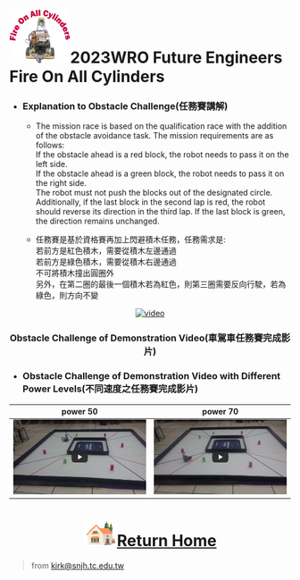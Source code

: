 ![LOGO](../../other/img/logo.png)2023WRO Future Engineers Fire On All Cylinders  
=====

 - ### Explanation to Obstacle Challenge(任務賽講解) 

    - The mission race is based on the qualification race with the addition of the obstacle avoidance task. The mission requirements are as follows:  
        If the obstacle ahead is a red block, the robot needs to pass it on the left side.  
        If the obstacle ahead is a green block, the robot needs to pass it on the right side.  
        The robot must not push the blocks out of the designated circle.  
        Additionally, if the last block in the second lap is red, the robot should reverse its direction in the third lap. If the last block is green, the direction remains unchanged.

    - 任務賽是基於資格賽再加上閃避積木任務，任務需求是:  
        若前方是紅色積木，需要從積木左邊通過  
        若前方是綠色積木，需要從積木右邊通過  
        不可將積木撞出圓圈外  
        另外，在第二圈的最後一個積木若為紅色，則第三圈需要反向行駛，若為綠色，則方向不變

<div align="center">
  
[![video](https://res.cloudinary.com/marcomontalbano/image/upload/v1691907166/video_to_markdown/images/youtube--VrU3wQa6h5M-c05b58ac6eb4c4700831b2b3070cd403.jpg)](https://youtu.be/VrU3wQa6h5M "video")
</div>


### <div align="center">Obstacle Challenge of Demonstration Video(車駕車任務賽完成影片)</div>
 - ### Obstacle Challenge of Demonstration Video with Different Power Levels(不同速度之任務賽完成影片)
|power 50   |power 70  |
|:---:|:---:|
|[![Obstacle Challenge 50  Fire-On-All-Cylinders](./img/Obstacle_Challenge_50.jpg)](https://youtu.be/Jo7555gfXG8 "Obstacle Challenge 50  Fire-On-All-Cylinders")|[![Obstacle Challenge 70  Fire-On-All-Cylinders](./img/Obstacle_Challenge_70.jpg)](https://youtu.be/iCmcXbACizY "Obstacle Challenge 70  Fire-On-All-Cylinders")|



# <div align="center">![HOME](../../other/img/Home.png)[Return Home](../../)</div>  

> from kirk@snjh.tc.edu.tw
